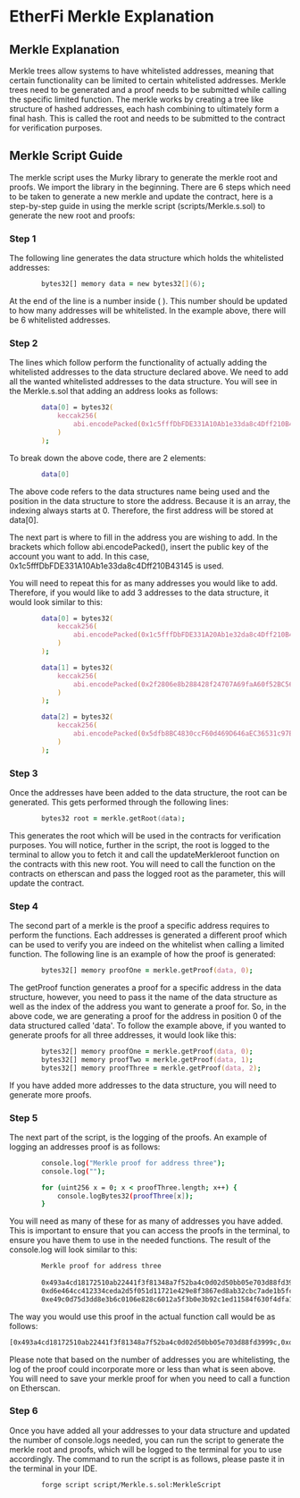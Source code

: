 # EtherFi Merkle Explanation

## Merkle Explanation

Merkle trees allow systems to have whitelisted addresses, meaning that certain functionality can be limited to certain whitelisted addresses. Merkle trees need to be generated and a proof needs to be submitted while calling the specific limited function. The merkle works by creating a tree like structure of hashed addresses, each hash combining to ultimately form a final hash. This is called the root and needs to be submitted to the contract for verification purposes. 

## Merkle Script Guide

The merkle script uses the Murky library to generate the merkle root and proofs. We import the library in the beginning. There are 6 steps which need to be taken to generate a new merkle and update the contract, here is a step-by-step guide in using the merkle script (scripts/Merkle.s.sol) to generate the new root and proofs:

### Step 1

The following line generates the data structure which holds the whitelisted addresses:

```zsh
        bytes32[] memory data = new bytes32[](6);
```

At the end of the line is a number inside ( ). This number should be updated to how many addresses will be whitelisted. In the example above, there will be 6 whitelisted addresses.

### Step 2

The lines which follow perform the functionality of actually adding the whitelisted addresses to the data structure declared above. We need to add all the wanted whitelisted addresses to the data structure. You will see in the Merkle.s.sol that adding an address looks as follows:

```zsh
        data[0] = bytes32(
            keccak256(
                abi.encodePacked(0x1c5fffDbFDE331A10Ab1e33da8c4Dff210B43145)
            )
        );
```

To break down the above code, there are 2 elements: 

```zsh
        data[0]
```

The above code refers to the data structures name being used and the position in the data structure to store the address. Because it is an array, the indexing always starts at 0. Therefore, the first address will be stored at data[0].

The next part is where to fill in the address you are wishing to add. In the brackets which follow abi.encodePacked(), insert the public key of the account you want to add. In this case, 0x1c5fffDbFDE331A10Ab1e33da8c4Dff210B43145 is used.

You will need to repeat this for as many addresses you would like to add. Therefore, if you would like to add 3 addresses to the data structure, it would look similar to this:

```zsh
        data[0] = bytes32(
            keccak256(
                abi.encodePacked(0x1c5fffDbFDE331A20Ab1e32da8c4Dff210B43145)
            )
        );

        data[1] = bytes32(
            keccak256(
                abi.encodePacked(0x2f2806e8b288428f24707A69faA60f52BC565c17)
            )
        );

        data[2] = bytes32(
            keccak256(
                abi.encodePacked(0x5dfb8BC4830ccF60d469D646aEC36531c97B96b5)
            )
        );
```

### Step 3

Once the addresses have been added to the data structure, the root can be generated. This gets performed through the following lines:

```zsh
        bytes32 root = merkle.getRoot(data);
```

This generates the root which will be used in the contracts for verification purposes. You will notice, further in the script, the root is logged to the terminal to allow you to fetch it and call the updateMerkleroot function on the contracts with this new root. You will need to call the function on the contracts on etherscan and pass the logged root as the parameter, this will update the contract.

### Step 4

The second part of a merkle is the proof a specific address requires to perform the functions. Each addresses is generated a different proof which can be used to verify you are indeed on the whitelist when calling a limited function. The following line is an example of how the proof is generated:

```zsh
        bytes32[] memory proofOne = merkle.getProof(data, 0);
```

The getProof function generates a proof for a specific address in the data structure, however, you need to pass it the name of the data structure as well as the index of the address you want to generate a proof for. So, in the above code, we are generating a proof for the address in position 0 of the data structured called 'data'. To follow the example above, if you wanted to generate proofs for all three addresses, it would look like this:

```zsh
        bytes32[] memory proofOne = merkle.getProof(data, 0);
        bytes32[] memory proofTwo = merkle.getProof(data, 1);
        bytes32[] memory proofThree = merkle.getProof(data, 2);
```

If you have added more addresses to the data structure, you will need to generate more proofs.

### Step 5

The next part of the script, is the logging of the proofs. An example of logging an addresses proof is as follows:

```zsh
        console.log("Merkle proof for address three");
        console.log("");

        for (uint256 x = 0; x < proofThree.length; x++) {
            console.logBytes32(proofThree[x]);
        }
```

You will need as many of these for as many of addresses you have added. This is important to ensure that you can access the proofs in the terminal, to ensure you have them to use in the needed functions. The result of the console.log will look similar to this:

```zsh
        Merkle proof for address three
  
        0x493a4cd18172510ab22441f3f81348a7f52ba4c0d02d50bb05e703d88fd3999c
        0xd6e464cc412334ceda2d5f051d11721e429e8f3867ed8ab32cbc7ade1b5fc5d1
        0xe49c0d75d3dd8e3b6c0106e828c6012a5f3b0e3b92c1ed11584f630f4dfa1fee
```

The way you would use this proof in the actual function call would be as follows:

```zsh
[0x493a4cd18172510ab22441f3f81348a7f52ba4c0d02d50bb05e703d88fd3999c,0xd6e464cc412334ceda2d5f051d11721e429e8f3867ed8ab32cbc7ade1b5fc5d1,0xe49c0d75d3dd8e3b6c0106e828c6012a5f3b0e3b92c1ed11584f630f4dfa1fee]
```

Please note that based on the number of addresses you are whitelisting, the log of the proof could incorporate more or less than what is seen above. You will need to save your merkle proof for when you need to call a function on Etherscan.

### Step 6

Once you have added all your addresses to your data structure and updated the number of console.logs needed, you can run the script to generate the merkle root and proofs, which will be logged to the terminal for you to use accordingly. The command to run the script is as follows, please paste it in the terminal in your IDE.

```zsh
        forge script script/Merkle.s.sol:MerkleScript
```